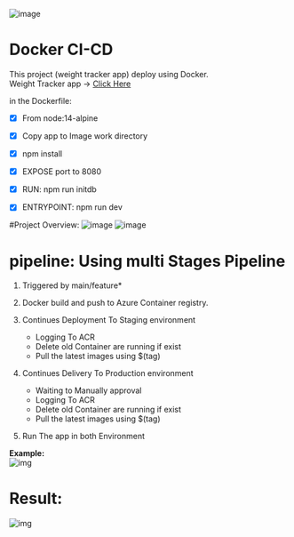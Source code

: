 ![image](https://upload.wikimedia.org/wikipedia/commons/thumb/4/4e/Docker_%28container_engine%29_logo.svg/2560px-Docker_%28container_engine%29_logo.svg.png)

# Docker CI-CD

This project (weight tracker app) deploy using Docker.<br>
Weight Tracker app &rarr;  [Click Here](https://github.com/BemjaminS/bootcamp-app-U)

in the Dockerfile:
- [x] From node:14-alpine 
- [x] Copy app to Image work directory 
- [x] npm install
- [x] EXPOSE port to 8080 
- [x] RUN: npm run initdb
- [x] ENTRYPOINT: npm run dev


#Project Overview:
![image](https://bootcamp.rhinops.io/images/docker-cicd.png)
![image](https://bootcamp.rhinops.io/images/feature-branch.png)

# pipeline: Using multi Stages Pipeline
1. Triggered by main/feature*
2. Docker build and push to Azure Container registry.
3. Continues Deployment To Staging environment
   * Logging To ACR
   * Delete old Container are running if exist
   * Pull the latest images using $(tag)
4. Continues Delivery To Production environment
   * Waiting to Manually approval
   * Logging To ACR
   * Delete old Container are running if exist
   * Pull the latest images using $(tag)
   
5. Run The app in both Environment

**Example:**<br>
![img](https://i.postimg.cc/t4KzDw7Y/Screen-Shot-2022-07-10-at-6-08-56.png)

# Result:
![img](https://bootcamp.rhinops.io/images/docker-envs.png)
